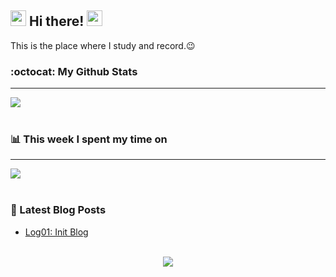 ## <div align="left" ><img src="https://camo.githubusercontent.com/e8e7b06ecf583bc040eb60e44eb5b8e0ecc5421320a92929ce21522dbc34c891/68747470733a2f2f6d656469612e67697068792e636f6d2f6d656469612f6876524a434c467a6361737252346961377a2f67697068792e676966" width="25" height="25"> Hi there! <img src="https://camo.githubusercontent.com/e8e7b06ecf583bc040eb60e44eb5b8e0ecc5421320a92929ce21522dbc34c891/68747470733a2f2f6d656469612e67697068792e636f6d2f6d656469612f6876524a434c467a6361737252346961377a2f67697068792e676966" width="25" height="25"></div> 

  This is the place where I study and record.😉
<br/>

### :octocat: My Github Stats
<hr/>
<div align="left"><img src="https://readme-editor.vercel.app/api?username=MinShiGee&show_icons=true&count_private=true&hide_border=true" align="center" />
<br/>
<br/>
  
### 📊 This week I spent my time on
<hr/>
<img src="https://readme-editor.vercel.app/api/wakatime?username=@minshigee&v=2" align="center" /></div>
<br/>  

### 📕 Latest Blog Posts  

<!-- BLOG-POST-LIST:START -->
- [Log01: Init Blog](https://minshigee.github.io/dailylog/Init-Blog/)
<!-- BLOG-POST-LIST:END -->  

<br/>  

<div align="center">
<img src="https://komarev.com/ghpvc/?username=MinShiGee&&style=flat-square" align="center" />
</div>  
  
<br/>  


